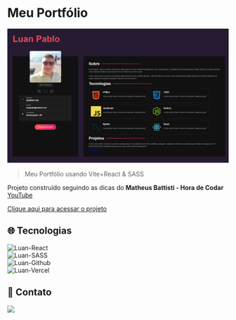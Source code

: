# Meu Portfólio

![preview](./.github/preview.png)

>Meu Portfólio usando Vite+React & SASS

Projeto construído seguindo as dicas do <b>Matheus Battisti - Hora de Codar</b> [YouTube](https://www.youtube.com/watch?v=5h4vMtBlQQU&t)

[Clique aqui para acessar o projeto](https://meu-portfolio-amber.vercel.app/)

## 🌐 Tecnologias 

<img alt="Luan-React" src="https://img.shields.io/badge/React-20232A?style=for-the-badge&logo=react&logoColor=61DAFB"><br>
<img alt="Luan-SASS" src="https://img.shields.io/badge/Sass-CC6699?style=for-the-badge&logo=sass&logoColor=white"><br>
<img alt="Luan-Github" src="https://img.shields.io/badge/GitHub-100000?style=for-the-badge&logo=github&logoColor=white"><br>
<img alt="Luan-Vercel" src="https://img.shields.io/badge/Vercel-000000?style=for-the-badge&logo=vercel&logoColor=white"><br>

## 📱 Contato

<a href = "mailto:luanpablo@outlook.com"><img src="https://img.shields.io/badge/Outlook-0078D4?style=for-the-badge&logo=microsoft-outlook&logoColor=white" target="_blank"></a>